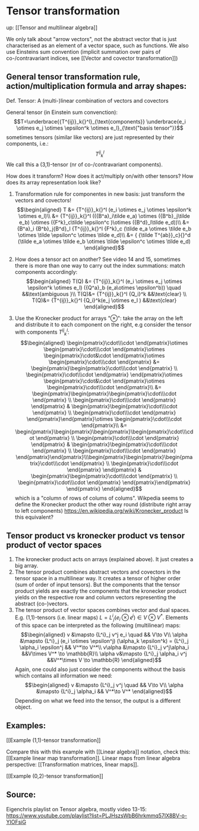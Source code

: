 # Tensor transformation
up: [[Tensor and multilinear algebra]]

We only talk about "arrow vectors", not the abstract vector that is just characterised as an element of a vector space, such as functions.
We also use Einsteins sum convention (implicit summation over pairs of co-/contravariant indices, see [[Vector and covector transformation]])


## General tensor transformation rule, action/multiplication formula and array shapes:
Def. Tensor: A (multi-)linear combination of vectors and covectors

General tensor (in Einstein sum convenction):
$$T=\underbrace{{T^{ij}}_k{}^l}_{\text{components}} \underbrace{e_i \otimes e_j  \otimes \epsilon^k \otimes e_l}_{\text{"basis tensor"}}$$
sometimes tensors (similar like vectors) are just represented by their components, i.e.:
$$
    {T^{ij}}_k{}^l
$$
We call this a (3,1)-tensor (nr of co-/contravariant components).

How does it transform? How does it act/multiply on/with other tensors? How does its array representation look like?
1. Transformation rule for componentes in new basis: just transform the vectors and covectors! 
$$\begin{aligned}
T &= {T^{ij}}_k{}^l (e_i \otimes e_j  \otimes \epsilon^k \otimes e_l)\\
&= {T^{ij}}_k{}^l (({B^a}_i\tilde e_a) \otimes ({B^b}_j\tilde e_b)  \otimes ({F^k}_c\tilde \epsilon^c )\otimes ({B^d}_l\tilde e_d))\\
&= {B^a}_i {B^b}_j{B^d}_l {T^{ij}}_k{}^l {F^k}_c (\tilde e_a \otimes \tilde e_b  \otimes \tilde \epsilon^c \otimes \tilde e_d)\\
&= { {\tilde T^{ab}}_c}{}^d  (\tilde e_a \otimes \tilde e_b  \otimes \tilde \epsilon^c \otimes \tilde e_d)
\end{aligned}$$
2. How does a tensor act on another? See video 14 and 15, sometimes there is more than one way to carry out the index summations: match components accordingly:
$$\begin{aligned}
    T(Q) &= {T^{ij}}_k{}^l (e_i \otimes e_j  \otimes \epsilon^k \otimes e_l) ({Q^a}_b (e_a\otimes \epsilon^b)) \quad &&\text{ambiguous }\\
    T(Q)&= {T^{ij}}_k{}^l {Q_i}^k &&\text{clear} \\
    T(Q)&= {T^{ij}}_k{}^l {Q_i}^k(e_j \otimes e_l ) &&\text{clear} 
\end{aligned}$$

1. Use the Kronecker product for arrays "$\otimes$": take the array on the left and distribute it to each component on the right, e.g consider the tensor with components ${{T^{ij}}_k}^l$:
$$\begin{aligned}
\begin{pmatrix}\cdot\\\cdot \end{pmatrix}\otimes \begin{pmatrix}\cdot\\\cdot \end{pmatrix}\otimes \begin{pmatrix}\cdot&\cdot \end{pmatrix}\otimes \begin{pmatrix}\cdot\\\cdot \end{pmatrix}
&= \begin{pmatrix}\begin{pmatrix}\cdot\\\cdot \end{pmatrix} \\ \begin{pmatrix}\cdot\\\cdot \end{pmatrix} \end{pmatrix}\otimes \begin{pmatrix}\cdot&\cdot \end{pmatrix}\otimes \begin{pmatrix}\cdot\\\cdot \end{pmatrix}\\
&= \begin{pmatrix}\begin{pmatrix}\begin{pmatrix}\cdot\\\cdot \end{pmatrix} \\ \begin{pmatrix}\cdot\\\cdot \end{pmatrix} \end{pmatrix} & \begin{pmatrix}\begin{pmatrix}\cdot\\\cdot \end{pmatrix} \\ \begin{pmatrix}\cdot\\\cdot \end{pmatrix} \end{pmatrix}\end{pmatrix}\otimes \begin{pmatrix}\cdot\\\cdot \end{pmatrix}\\
&= \begin{pmatrix}\begin{pmatrix}\begin{pmatrix}\begin{pmatrix}\cdot\\\cdot \end{pmatrix} \\ \begin{pmatrix}\cdot\\\cdot \end{pmatrix} \end{pmatrix} & \begin{pmatrix}\begin{pmatrix}\cdot\\\cdot \end{pmatrix} \\ \begin{pmatrix}\cdot\\\cdot \end{pmatrix} \end{pmatrix}\end{pmatrix}\\\begin{pmatrix}\begin{pmatrix}\begin{pmatrix}\cdot\\\cdot \end{pmatrix} \\ \begin{pmatrix}\cdot\\\cdot \end{pmatrix} \end{pmatrix} & \begin{pmatrix}\begin{pmatrix}\cdot\\\cdot \end{pmatrix} \\ \begin{pmatrix}\cdot\\\cdot \end{pmatrix} \end{pmatrix}\end{pmatrix} \end{pmatrix}
\end{aligned}$$
which is a "column of rows of colums of colums".
Wikpedia seems to define the Kronecker product the other way round (distribute right array to left components) https://en.wikipedia.org/wiki/Kronecker_product
Is this equivalent?


## Tensor product vs kronecker product vs tensor product of vector spaces
1. The kronecker product acts on arrays (explained above). It just creates a big array.
2. The tensor product combines abstract vectors and covectors in the tensor space in a multilinear way. It creates a tensor of higher order (sum of order of input tensors). But the components that the tensor product yields are exactly the components that the kronecker product yields on the respective row and column vectors representing the abstract (co-)vectors.
3. The tensor product of vector spaces combines vector and dual spaces. E.g. (1,1)-tensors (i.e. linear maps) $L={L^i}_j (e_i\otimes \epsilon^j) \in V \otimes V^*$. Elements of this space can be interpreted as the following (multilinear) maps:
$$\begin{aligned}
     v &\mapsto {L^i}_j v^j e_i \quad && V\to V\\
     \alpha &\mapsto {L^i}_j (e_i \otimes \epsilon^j)  (\alpha_k \epsilon^k) = {L^i}_j \alpha_i \epsilon^j && V^*\to V^*\\
     v\alpha &\mapsto {L^i}_j v^j\alpha_i &&V\times V^* \to \mathbb{R}\\
     \alpha v&\mapsto {L^i}_j \alpha_i v^j &&V^*\times V  \to \mathbb{R}
\end{aligned}$$
Again, one could also just consider the components without the basis which contains all information we need:
$$\begin{aligned}
     v &\mapsto {L^i}_j v^j \quad && V\to V\\
     \alpha &\mapsto {L^i}_j \alpha_i && V^*\to V^*
\end{aligned}$$
Depending on what we feed into the tensor, the output is a different object.


## Examples: 
[[Example (1,1)-tensor transformation]]

Compare this with this example with [[Linear algebra]] notation, check this:
[[Example linear map transformation]].
Linear maps from linear algebra perspective: [[Transformation matrices, linear maps]].

[[Example (0,2)-tensor transformation]]


## Source:
Eigenchris playlist on Tensor algebra, mostly video 13-15: https://www.youtube.com/playlist?list=PLJHszsWbB6hrkmmq57lX8BV-o-YIOFsiG